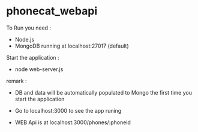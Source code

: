 phonecat_webapi
===============

To Run you need : 

- Node.js
- MongoDB running at localhost:27017 (default)

Start the application :

- node web-server.js

remark :

- DB and data will be automatically populated to Mongo the first time you start the application

- Go to localhost:3000 to see the app runing

- WEB Api is at localhost:3000/phones/:phoneid